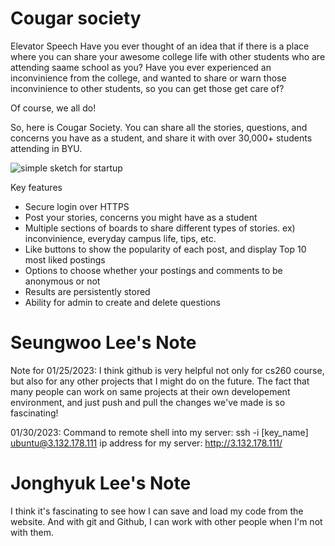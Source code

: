 # Cougar society

Elevator Speech
Have you ever thought of an idea that if there is a place where you can share your awesome college life with other students who are attending saame school as you?
Have you ever experienced an inconvinience from the college, and wanted to share or warn those inconvinience to other students, so you can get those get care of?

Of course, we all do!

So, here is Cougar Society.
You can share all the stories, questions, and concerns you have as a student, and share it with over 30,000+ students attending in BYU.

![simple sketch for startup](https://user-images.githubusercontent.com/92830075/215238607-6bf302a2-7640-4591-9e35-bed12f6de73b.png)

Key features
  * Secure login over HTTPS
  * Post your stories, concerns you might have as a student
  * Multiple sections of boards to share different types of stories. ex) inconvinience, everyday campus life, tips, etc.
  * Like buttons to show the popularity of each post, and display Top 10 most liked postings
  * Options to choose whether your postings and comments to be anonymous or not
  * Results are persistently stored
  * Ability for admin to create and delete questions

# Seungwoo Lee's Note
Note for 01/25/2023:
I think github is very helpful not only for cs260 course, but also for any other projects that I might do on the future.
The fact that many people can work on same projects at their own developement environment, and just push and pull the changes we've made is so fascinating!

01/30/2023:
Command to remote shell into my server: ssh -i [key_name] ubuntu@3.132.178.111
ip address for my server: http://3.132.178.111/

# Jonghyuk Lee's Note
I think it's fascinating to see how I can save and load my code from the website. And with git and Github, I can work with other people when I'm not with them.
